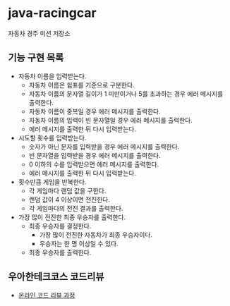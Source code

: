 # java-racingcar

자동차 경주 미션 저장소

## 기능 구현 목록

- 자동차 이름을 입력받는다.
    - 자동차 이름은 쉼표를 기준으로 구분한다.
    - 자동차 이름의 문자열 길이가 1 미만이거나 5를 초과하는 경우 에러 메시지를 출력한다.
    - 자동차 이름이 중복일 경우 에러 메시지를 출력한다.
    - 자동차 이름의 입력이 빈 문자열일 경우 에러 메시지를 출력한다.
    - 에러 메시지를 출력한 뒤 다시 입력받는다.
- 시도할 횟수를 입력받는다.
    - 숫자가 아닌 문자를 입력받을 경우 에러 메시지를 출력한다.
    - 빈 문자열을 입력받을 경우 에러 메시지를 출력한다.
    - 0 이하의 수를 입력받으면 에러 메시지를 출력한다.
    - 에러 메시지를 출력한 뒤 다시 입력받는다.
- 횟수만큼 게임을 반복한다.
    - 각 게임마다 랜덤 값을 구한다.
    - 랜덤 값이 4 이상이면 전진한다.
    - 각 게임마다의 전진 결과를 출력한다.
- 가장 많이 전진한 최종 우승자를 출력한다.
    - 최종 우승자를 결정한다.
        - 가장 많이 전진한 자동차가 최종 우승자이다.
        - 우승자는 한 명 이상일 수 있다.
    - 최종 우승자를 출력한다.
    
## 우아한테크코스 코드리뷰

- [온라인 코드 리뷰 과정](https://github.com/woowacourse/woowacourse-docs/blob/master/maincourse/README.md)
